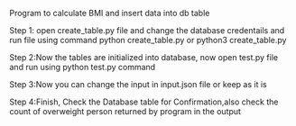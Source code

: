 Program to calculate BMI and insert data into db table

Step 1: open create_table.py file and change the database credentails and run
file using command python create_table.py or python3 create_table.py

Step 2:Now the tables are initialized into database, now open test.py file and
run using python test.py command

Step 3:Now you can change the input in input.json file or keep as it is

Step 4:Finish, Check the Database table for Confirmation,also check the count of
overweight person returned by program in the output
